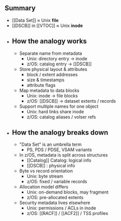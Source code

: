 ## Summary
- [[Data Set]] ≈ Unix **file**
- [[DSCB]] in [[VTOC]] ≈ Unix **inode**
- ## How the analogy works
	- Separate name from metadata
		- Unix: directory entry → inode
		- z/OS: catalog entry → [[DSCB]]
	- Store physical layout & attributes
		- block / extent addresses
		- size & timestamps
		- attribute flags
	- Map metadata to data blocks
		- Unix: inode → file blocks
		- z/OS: [[DSCB]] → dataset extents / records
	- Support multiple names for one object
		- Unix: hard links share inode
		- z/OS: catalog aliases / volser refs
- ## How the analogy breaks down
	- "Data Set" is an umbrella term
		- PS, PDS / PDSE, VSAM variants
	- In z/OS, metadata is split across structures
		- [[Catalog]] Catalog: logical info
		- [[DSCB]] : physical info
	- Byte vs record orientation
		- Unix: byte stream
		- z/OS: fixed / variable records
	- Allocation model differs
		- Unix: on-demand blocks, may fragment
		- z/OS: pre-allocated extents
	- Security metadata lives elsewhere
		- Unix: permissions / ACLs in inode
		- z/OS: [[RACF]] / [[ACF2]] / TSS profiles